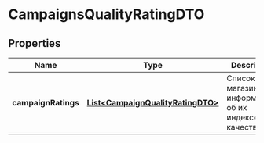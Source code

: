

# CampaignsQualityRatingDTO

## Properties

Name | Type | Description | Notes
------------ | ------------- | ------------- | -------------
**campaignRatings** | [**List&lt;CampaignQualityRatingDTO&gt;**](CampaignQualityRatingDTO.md) | Список магазинов c информацией об их индексе качества. | 




